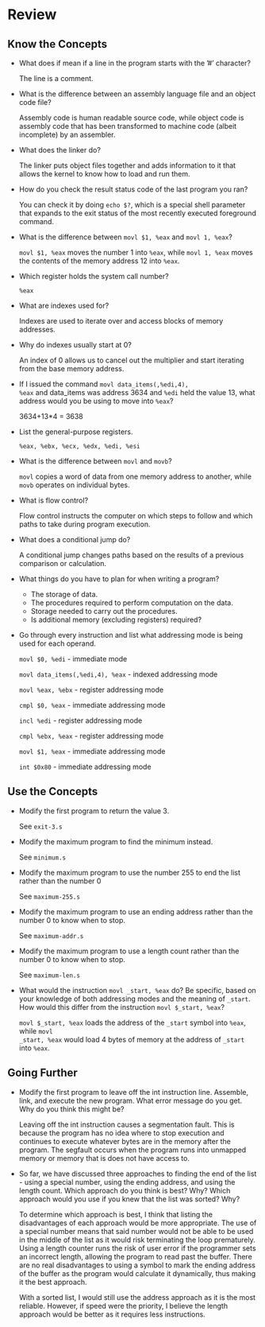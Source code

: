 # Review
## Know the Concepts
* What does if mean if a line in the program starts with the ’#’ character?

	The line is a comment.

* What is the difference between an assembly language file and an object code
  file?

	Assembly code is human readable source code, while object code is assembly
    code that has been transformed to machine code (albeit incomplete) by an
    assembler.

* What does the linker do?

	The linker puts object files together and adds information to it that
    allows the kernel to know how to load and run them.

* How do you check the result status code of the last program you ran?

	You can check it by doing <code>echo $?</code>, which is a special shell
    parameter that expands to the exit status of the most recently executed
    foreground command.

* What is the difference between <code>movl $1, %eax</code> and <code>movl 1,
  %eax</code>?

	<code>movl $1, %eax</code> moves the number 1 into <code>%eax</code>,
	while <code>movl 1, %eax</code> moves the contents of the memory address
	12 into <code>%eax</code>.

* Which register holds the system call number?

  <code>%eax</code>

* What are indexes used for?

	Indexes are used to iterate over and access blocks of memory addresses.
	
* Why do indexes usually start at 0?

	An index of 0 allows us to cancel out the multiplier and start iterating
	from the base memory address.
	
* If I issued the command <code>movl data_items(,%edi,4), %eax</code> and
data_items was address 3634 and <code>%edi</code> held the value 13, what
address would you be using to move into <code>%eax</code>?

	3634+13*4 = 3638
	

* List the general-purpose registers.

	<code>%eax, %ebx, %ecx, %edx, %edi, %esi</code>

* What is the difference between <code>movl</code> and <code>movb</code>?

	<code>movl</code> copies a word of data from one memory address to
	another, while <code>movb</code> operates on individual bytes.

* What is flow control?

	Flow control instructs the computer on which steps to follow and which
	paths to take during program execution.

* What does a conditional jump do?

	A conditional jump changes paths based on the results of a previous
    comparison or calculation.

* What things do you have to plan for when writing a program?

	+ The storage of data.
	+ The procedures required to perform computation on the data.
	+ Storage needed to carry out the procedures.
	+ Is additional memory (excluding registers) required?

* Go through every instruction and list what addressing mode is being used for
each operand.

	<code>movl $0, %edi</code> - immediate mode
	
	<code>movl data_items(,%edi,4), %eax</code> - indexed addressing mode
	
	<code>movl %eax, %ebx</code> - register addressing mode
	
	<code>cmpl $0, %eax</code> - immediate addressing mode
	
	<code>incl %edi</code> - register addressing mode
	
	<code>cmpl %ebx, %eax</code> - register addressing mode

	<code>movl $1, %eax</code> - immediate addressing mode

	<code>int $0x80</code> - immediate addressing mode

## Use the Concepts
* Modify the first program to return the value 3.

	See <code>exit-3.s</code>

* Modify the maximum program to find the minimum instead.

	See <code>minimum.s</code>

* Modify the maximum program to use the number 255 to end the list rather than
the number 0

	See <code>maximum-255.s</code>
	
* Modify the maximum program to use an ending address rather than the number
0 to know when to stop.

	See <code>maximum-addr.s</code>
	
* Modify the maximum program to use a length count rather than the number 0 to
know when to stop.

	See <code>maximum-len.s</code>

* What would the instruction <code>movl _start, %eax</code> do? Be specific,
based on your knowledge of both addressing modes and the meaning of
<code>_start</code>. How would this differ from the instruction <code>movl
$_start, %eax</code>?

    <code>movl $_start, %eax</code> loads the address of the
    <code>_start</code> symbol into <code>%eax</code>, while <code>movl
    _start, %eax</code> would load 4 bytes of memory at the address of
    <code>_start</code> into <code>%eax</code>.

## Going Further

* Modify the first program to leave off the int instruction line. Assemble,
link, and execute the new program. What error message do you get. Why do you
think this might be?

	Leaving off the int instruction causes a segmentation fault. This is
    because the program has no idea where to stop execution and continues to
	execute whatever bytes are in the memory after the program. The segfault
	occurs when the program runs into unmapped memory or memory that is does
	not have access to.
	
* So far, we have discussed three approaches to finding the end of the list -
using a special number, using the ending address, and using the length
count. Which approach do you think is best? Why? Which approach would you use
if you knew that the list was sorted? Why?

	To determine which approach is best, I think that listing the
	disadvantages of each approach would be more appropriate. The use of a
	special number means that said number would not be able to be used in the
	middle of the list as it would risk terminating the loop
	prematurely. Using a length counter runs the risk of user error if the
	programmer sets an incorrect length, allowing the program to read past the
	buffer. There are no real disadvantages to using a symbol to mark the
	ending address of the buffer as the program would calculate it
	dynamically, thus making it the best approach.

	With a sorted list, I would still use the address approach as it is the
	most reliable. However, if speed were the priority, I believe the length
	approach would be better as it requires less instructions.

